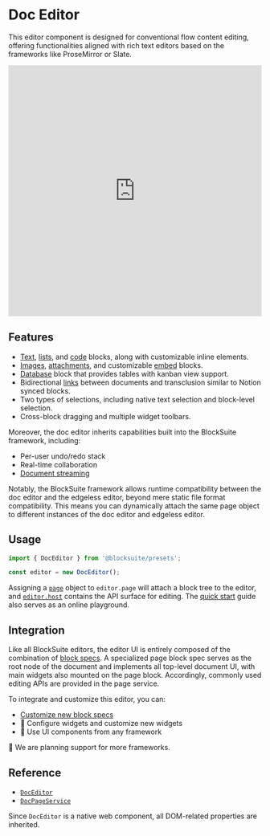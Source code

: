 # Doc Editor

This editor component is designed for conventional flow content editing, offering functionalities aligned with rich text editors based on the frameworks like ProseMirror or Slate.

<iframe src="https://try-blocksuite.vercel.app/starter/?init" frameborder="no" width="100%" height="500"></iframe>

## Features

- [Text](../blocks/paragraph-block), [lists](../blocks/list-block), and [code](../blocks/code-block) blocks, along with customizable inline elements.
- [Images](../blocks/image-block), [attachments](../blocks/attachment-block), and customizable [embed](../blocks/embed-blocks) blocks.
- [Database](../blocks/database-block) block that provides tables with kanban view support.
- Bidirectional [links](../blocks/link-blocks) between documents and transclusion similar to Notion synced blocks.
- Two types of selections, including native text selection and block-level selection.
- Cross-block dragging and multiple widget toolbars.

Moreover, the doc editor inherits capabilities built into the BlockSuite framework, including:

- Per-user undo/redo stack
- Real-time collaboration
- [Document streaming](../../guide/data-synchronization#document-streaming)

Notably, the BlockSuite framework allows runtime compatibility between the doc editor and the edgeless editor, beyond mere static file format compatibility. This means you can dynamically attach the same page object to different instances of the doc editor and edgeless editor.

## Usage

```ts
import { DocEditor } from '@blocksuite/presets';

const editor = new DocEditor();
```

Assigning a [`page`](../../guide/working-with-block-tree#block-tree-basics) object to `editor.page` will attach a block tree to the editor, and [`editor.host`](../../guide/working-with-block-tree#block-tree-in-editor) contains the API surface for editing. The [quick start](../../guide/quick-start) guide also serves as an online playground.

## Integration

Like all BlockSuite editors, the editor UI is entirely composed of the combination of [block specs](../../guide/block-spec). A specialized page block spec serves as the root node of the document and implements all top-level document UI, with main widgets also mounted on the page block. Accordingly, commonly used editing APIs are provided in the page service.

To integrate and customize this editor, you can:

- [Customize new block specs](../../guide/working-with-block-tree#defining-new-blocks)
- 🚧 Configure widgets and customize new widgets
- 🚧 Use UI components from any framework

🚧 We are planning support for more frameworks.

## Reference

- [`DocEditor`](/api/@blocksuite/presets/classes/DocEditor.html)
- [`DocPageService`](/api/@blocksuite/blocks/classes/DocPageService.html)

Since `DocEditor` is a native web component, all DOM-related properties are inherited.
